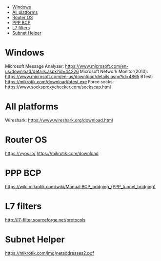 <!-- TOC -->

- [Windows](#windows)
- [All platforms](#all-platforms)
- [Router OS](#router-os)
- [PPP BCP](#ppp-bcp)
- [L7 filters](#l7-filters)
- [Subnet Helper](#subnet-helper)

<!-- /TOC -->

# Windows
Microsoft Message Analyzer: https://www.microsoft.com/en-us/download/details.aspx?id=44226
Microsoft Network Monitor(2010): https://www.microsoft.com/en-us/download/details.aspx?id=4865
BTest: https://mikrotik.com/download/btest.exe
Force socks: https://www.socksproxychecker.com/sockscap.html

# All platforms
Wireshark: https://www.wireshark.org/download.html

# Router OS
https://vyos.io/
https://mikrotik.com/download

# PPP BCP
https://wiki.mikrotik.com/wiki/Manual:BCP_bridging_(PPP_tunnel_bridging)

# L7 filters
http://l7-filter.sourceforge.net/protocols

# Subnet Helper
https://mikrotik.com/img/netaddresses2.pdf